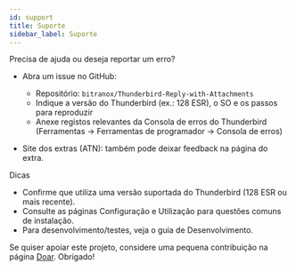 ```yaml
---
id: support
title: Suporte
sidebar_label: Suporte
---
```


Precisa de ajuda ou deseja reportar um erro?

- Abra um issue no GitHub:
  - Repositório: `bitranox/Thunderbird-Reply-with-Attachments`
  - Indique a versão do Thunderbird (ex.: 128 ESR), o SO e os passos para reproduzir
  - Anexe registos relevantes da Consola de erros do Thunderbird (Ferramentas → Ferramentas de programador → Consola de erros)

- Site dos extras (ATN): também pode deixar feedback na página do extra.

Dicas

- Confirme que utiliza uma versão suportada do Thunderbird (128 ESR ou mais recente).
- Consulte as páginas Configuração e Utilização para questões comuns de instalação.
- Para desenvolvimento/testes, veja o guia de Desenvolvimento.

Se quiser apoiar este projeto, considere uma pequena contribuição na página [Doar](donation). Obrigado!
